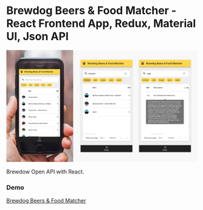 # Brewdog Beers & Food Matcher - React Frontend App, Redux, Material UI, Json API

![Brewdog Beers & Food Design](docs/beerfood.jpg)

Brewdow Open API with React.

### Demo
[Brewdog Beers & Food Matcher](https://beerfoodmatcher.firebaseapp.com/)
